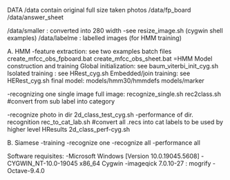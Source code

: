 DATA
 /data contain original full size taken photos
	/data/fp_board
	/data/answer_sheet

 /data/smaller : converted into 280 width
	-see resize_image.sh (cygwin shell examples)
 /data/labelme :   labelled images (for HMM training)

A. HMM
 -feature extraction: see two examples batch files
	create_mfcc_obs_fpboard.bat
	create_mfcc_obs_sheet.bat
 =HMM Model construction and training
	Global initialization: 
		see baum_viterbi_init_cyg.sh
	Isolated training	  : 
		see  HRest_cyg.sh
	Embedded/join training: 
		see HERest_cyg.sh
	final model:
		models/hmm30/hmmdefs
		models/marker
	
 -recognizing one single image full image:
	recognize_single.sh
	rec2class.sh #convert from sub label into category

 -recognize  photo in dir
	2d_class_test_cyg.sh
 -performance of dir. recognition
	rec_to_cat_lab.sh #convert all .recs into cat labels to be used by higher level HResults
	2d_class_perf-cyg.sh
	
B. Siamese
 -training
 -recognize one
 -recognize all
 -performance all


Software requisites:
-Microsoft Windows [Version 10.0.19045.5608]
-CYGWIN_NT-10.0-19045 x86_64 Cygwin
	-imageqick 7.0.10-27 : mogrify
-Octave-9.4.0
